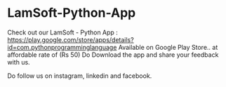# LamSoft-Python-App

Check out our LamSoft - Python App : https://play.google.com/store/apps/details?id=com.pythonprogramminglanguage
Available on Google Play Store.. at affordable rate of (Rs 50)
Do Download the app and share your feedback with us.

Do follow us on instagram, linkedin and facebook.



